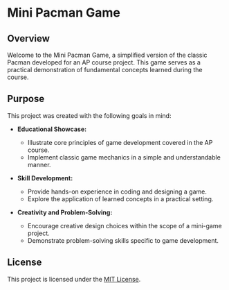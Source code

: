 # Mini Pacman Game

## Overview

Welcome to the Mini Pacman Game, a simplified version of the classic Pacman developed for an AP course project. This game serves as a practical demonstration of fundamental concepts learned during the course.

## Purpose

This project was created with the following goals in mind:

- **Educational Showcase:**
  - Illustrate core principles of game development covered in the AP course.
  - Implement classic game mechanics in a simple and understandable manner.

- **Skill Development:**
  - Provide hands-on experience in coding and designing a game.
  - Explore the application of learned concepts in a practical setting.

- **Creativity and Problem-Solving:**
  - Encourage creative design choices within the scope of a mini-game project.
  - Demonstrate problem-solving skills specific to game development.

## License

This project is licensed under the [MIT License](LICENSE).
